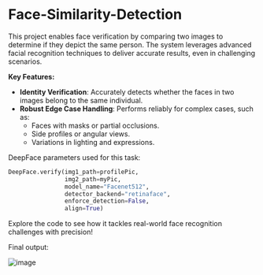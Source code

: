 # Face-Similarity-Detection

This project enables face verification by comparing two images to determine if they depict the same person. The system leverages advanced facial recognition techniques to deliver accurate results, even in challenging scenarios.

**Key Features:**
- **Identity Verification**: Accurately detects whether the faces in two images belong to the same individual.
- **Robust Edge Case Handling**: Performs reliably for complex cases, such as:
  - Faces with masks or partial occlusions.
  - Side profiles or angular views.
  - Variations in lighting and expressions.

DeepFace parameters used for this task:
```Python
DeepFace.verify(img1_path=profilePic, 
                img2_path=myPic, 
                model_name="Facenet512",
                detector_backend="retinaface",
                enforce_detection=False, 
                align=True)
```
Explore the code to see how it tackles real-world face recognition challenges with precision!

Final output:

![image](https://github.com/user-attachments/assets/5bf3a220-a0fe-4396-a97c-282378183295)

